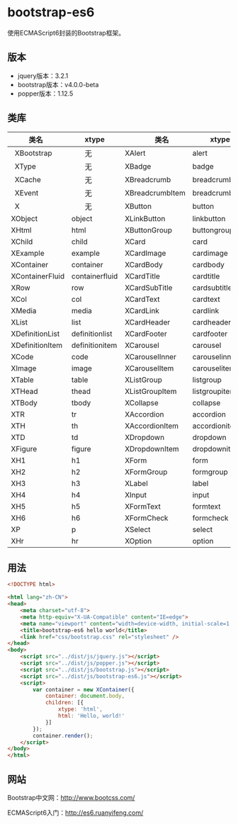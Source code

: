 # bootstrap-es6

使用ECMAScript6封装的Bootstrap框架。

## 版本

* jquery版本：3.2.1
* bootstrap版本：v4.0.0-beta
* popper版本：1.12.5

## 类库

|       类名         |       xtype       |        类名          |       xtype        |
|-------------------|-------------------|----------------------|--------------------|
|   XBootstrap      |        无         |   XAlert             |   alert            |
|   XType           |        无         |   XBadge             |   badge            |
|   XCache          |        无         |   XBreadcrumb        |   breadcrumb       |
|   XEvent          |        无         |   XBreadcrumbItem    |   breadcrumbitem   |
|   X               |        无         |   XButton            |   button           |
|   XObject         |     object        |   XLinkButton        |   linkbutton       |
|   XHtml           |     html          |   XButtonGroup       |   buttongroup      |
|   XChild          |     child         |   XCard              |   card             |
|   XExample        |     example       |   XCardImage         |   cardimage        |
|   XContainer      |     container     |   XCardBody          |   cardbody         |
|   XContainerFluid |    containerfluid |   XCardTitle         |   cardtitle        |
|   XRow            |    row            |   XCardSubTitle      |   cardsubtitle     |
|   XCol            |    col            |   XCardText          |   cardtext         |
|   XMedia          |    media          |   XCardLink          |   cardlink         |
|   XList           |    list           |   XCardHeader        |   cardheader       |
|   XDefinitionList |   definitionlist  |   XCardFooter        |   cardfooter       |
|   XDefinitionItem |   definitionitem  |   XCarousel          |   carousel         |
|   XCode           |   code            |   XCarouselInner     |   carouselinner    |
|   XImage          |   image           |   XCarouselItem      |   carouselitem     |
|   XTable          |   table           |   XListGroup         |   listgroup        |
|   XTHead          |   thead           |   XListGroupItem     |   listgroupitem    |
|   XTBody          |   tbody           |   XCollapse          |   collapse         |
|   XTR             |   tr              |   XAccordion         |   accordion        |
|   XTH             |   th              |   XAccordionItem     |   accordionitem    |
|   XTD             |   td              |   XDropdown          |   dropdown         |
|   XFigure         |   figure          |   XDropdownItem      |   dropdownitem     |
|   XH1             |   h1              |   XForm              |   form             |
|   XH2             |   h2              |   XFormGroup         |   formgroup        |
|   XH3             |   h3              |   XLabel             |   label            |
|   XH4             |   h4              |   XInput             |   input            |
|   XH5             |   h5              |   XFormText          |   formtext         |
|   XH6             |   h6              |   XFormCheck         |   formcheck        |
|   XP              |   p               |   XSelect            |   select           |
|   XHr             |   hr              |   XOption            |   option           |

## 用法

```html
<!DOCTYPE html>

<html lang="zh-CN">
<head>
    <meta charset="utf-8">
    <meta http-equiv="X-UA-Compatible" content="IE=edge">
    <meta name="viewport" content="width=device-width, initial-scale=1, shrink-to-fit=no">
    <title>bootstrap-es6 hello world</title>
    <link href="css/bootstrap.css" rel="stylesheet" />
</head>
<body>
    <script src="../dist/js/jquery.js"></script>
    <script src="../dist/js/popper.js"></script>
    <script src="../dist/js/bootstrap.js"></script>
    <script src="../dist/js/bootstrap-es6.js"></script>
    <script>
        var container = new XContainer({
            container: document.body,
            children: [{
                xtype: 'html',
                html: 'Hello, world!'
            }]
        });
        container.render();
    </script>
</body>
</html>
```

## 网站

Bootstrap中文网：http://www.bootcss.com/

ECMAScript6入门：http://es6.ruanyifeng.com/
